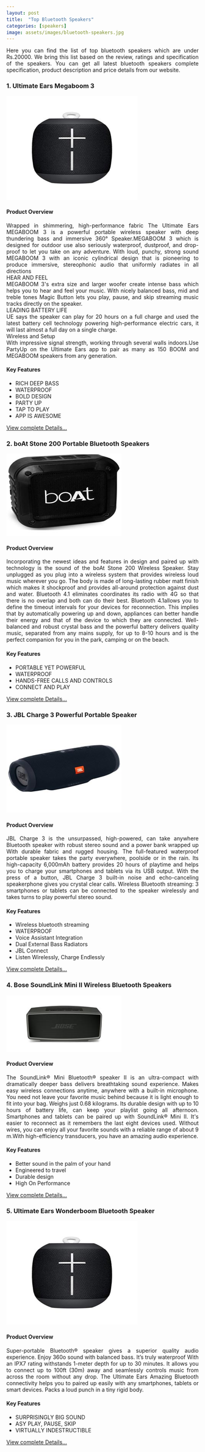 ```yaml
---
layout: post
title:  "Top Bluetooth Speakers"
categories: [speakers]
image: assets/images/bluetooth-speakers.jpg
---
```

<p style="text-align:justify">Here you can find the list of top bluetooth speakers which are under Rs.20000. We bring this list based on the review, ratings and specification of the speakers. You can get all latest bluetooth speakers complete specification, product description and price details from our website.</p>

### 1. Ultimate Ears Megaboom 3
 
![Ultimate Ears Megaboom 3](../assets/images/Ultimate-Ears-Megaboom-3.jpg)

#### Product Overview
<p style="text-align:justify">Wrapped in shimmering, high-performance fabric The Ultimate Ears MEGABOOM 3 is a powerful portable wireless speaker with deep thundering bass and immersive 360° Speaker.MEGABOOM 3 which is designed for outdoor use also seriously waterproof, dustproof, and drop-proof to let you take on any adventure. With loud, punchy, strong sound MEGABOOM 3 with an iconic cylindrical design that is pioneering to produce immersive, stereophonic audio that uniformly radiates in all directions<br>
HEAR AND FEEL<br>
MEGABOOM 3's extra size and larger woofer create intense bass which helps you to hear and feel your music. With nicely balanced bass, mid and treble tones Magic Button lets you play, pause, and skip streaming music tracks directly on the speaker.<br>
LEADING BATTERY LIFE<br>
UE says the speaker can play for 20 hours on a full charge and used the latest battery cell technology powering high-performance electric cars, it will last almost a full day on a single charge. <br>
Wireless and Setup<br>
With impressive signal strength, working through several walls indoors.Use PartyUp on the Ultimate Ears app to pair as many as 150 BOOM and MEGABOOM speakers from any generation.
</p>

#### Key Features

* RICH DEEP BASS
* WATERPROOF
* BOLD DESIGN
* PARTY UP
* TAP TO PLAY
* APP IS AWESOME



 [View complete Details...](#)

### 2. boAt Stone 200 Portable Bluetooth Speakers 
![boAt Stone 200](../assets/images/boAt-Stone-200.jpg)
#### Product Overview

<p style="text-align:justify">Incorporating the newest ideas and features in design and paired up with technology is the sound of the boAt Stone 200 Wireless Speaker. Stay unplugged as you plug into a wireless system that provides wireless loud music wherever you go. The body is made of long-lasting rubber matt finish which makes it shockproof and provides all-around protection against dust and water.
Bluetooth 4.1 eliminates coordinates its radio with 4G so that there is no overlap and both can do their best. Bluetooth 4.1allows you to define the timeout intervals for your devices for reconnection. This implies that by automatically powering up and down, appliances can better handle their energy and that of the device to which they are connected.
Well-balanced and robust crystal bass and the powerful battery delivers quality music, separated from any mains supply, for up to 8-10 hours and is the perfect companion for you in the park, camping or on the beach. 
</p>

#### Key Features

* PORTABLE YET POWERFUL
* WATERPROOF
* HANDS-FREE CALLS AND CONTROLS
* CONNECT AND PLAY


 [View complete Details...](#)

### 3. JBL Charge 3 Powerful Portable Speaker

![JBL Charge 3](../assets/images/JBL-Charge-3.jpg)
#### Product Overview
<p style="text-align:justify">JBL Charge 3 is the unsurpassed, high-powered, can take anywhere Bluetooth speaker with robust stereo sound and a power bank wrapped up With durable fabric and rugged housing. The full-featured waterproof portable speaker takes the party everywhere, poolside or in the rain. Its high-capacity 6,000mAh battery provides 20 hours of playtime and helps you to charge your smartphones and tablets via its USB output. With the press of a button, JBL Charge 3 built-in noise and echo-canceling speakerphone gives you crystal clear calls. Wireless Bluetooth streaming: 3 smartphones or tablets can be connected to the speaker wirelessly and takes turns to play powerful stereo sound. </p>

#### Key Features

* Wireless bluetooth streaming
* WATERPROOF
* Voice Assistant Integration
* Dual External Bass Radiators
* JBL Connect
* Listen Wirelessly, Charge Endlessly


[View complete Details...](#)

### 4. Bose SoundLink Mini II Wireless Bluetooth Speakers

![Bose SoundLink Mini II](../assets/images/Bose-SoundLink-MiniII.jpg)
#### Product Overview

<p style="text-align:justify">The SoundLink® Mini Bluetooth® speaker II is an ultra-compact with dramatically deeper bass delivers breathtaking sound experience. Makes easy wireless connections anytime, anywhere with a built-in microphone. You need not leave your favorite music behind because it is light enough to fit into your bag. Weighs just 0.68 kilograms.	Its durable design with up to 10 hours of battery life, can keep your playlist going all afternoon. Smartphones and tablets can be paired up with SoundLink® Mini II. It's easier to reconnect as it remembers the last eight devices used. Without wires, you can enjoy all your favorite sounds with a reliable range of about 9 m.With high-efficiency transducers, you have an amazing audio experience.</p>

#### Key Features

* Better sound in the palm of your hand
* Engineered to travel
* Durable design
* High On Performance


[View complete Details...](#)

### 5. Ultimate Ears Wonderboom Bluetooth Speaker 

![Ultimate Ears Wonderboom Bluetooth Speaker](../assets/images/Ultimate-Ears-Wonderboom-Bluetooth-Speaker.jpg)

#### Product Overview
<p style="text-align:justify">Super-portable Bluetooth® speaker gives a superior quality audio experience. Enjoy 360o sound with balanced bass. It’s truly waterproof With an IPX7 rating withstands 1-meter depth for up to 30 minutes. It allows you to connect up to 100ft (30m) away and seamlessly controls music from across the room without any drop. The Ultimate Ears Amazing Bluetooth connectivity helps you to paired up easily with any smartphones, tablets or smart devices. Packs a loud punch in a tiny rigid body.</p>

#### Key Features

* SURPRISINGLY BIG SOUND
* ASY PLAY, PAUSE, SKIP
* VIRTUALLY INDESTRUCTIBLE

[View complete Details...](#)

